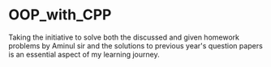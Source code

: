 # OOP_with_CPP
Taking the initiative to solve both the discussed and given homework problems by Aminul sir and the solutions to previous year's question papers is an essential aspect of my learning journey.

